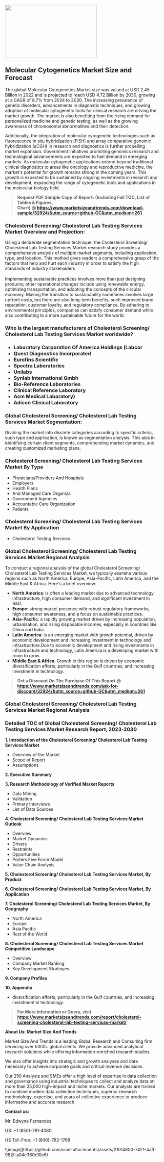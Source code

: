 <p><img class="alignnone size-medium wp-image-20088" src="https://ffe5etoiles.com/wp-content/uploads/2024/12/MST1-300x171.png" alt="" width="300" height="171" /></p><h2>Molecular Cytogenetics Market Size and Forecast</h2><p>The global Molecular Cytogenetics Market size was valued at USD 2.45 Billion in 2022 and is projected to reach USD 4.72 Billion by 2030, growing at a CAGR of 8.7% from 2024 to 2030. The increasing prevalence of genetic disorders, advancements in diagnostic techniques, and growing adoption of molecular cytogenetic tools for clinical research are driving the market growth. The market is also benefiting from the rising demand for personalized medicine and genetic testing, as well as the growing awareness of chromosomal abnormalities and their detection.</p><p>Additionally, the integration of molecular cytogenetic technologies such as fluorescence in situ hybridization (FISH) and array comparative genomic hybridization (aCGH) in research and diagnostics is further propelling market expansion. Government initiatives promoting genomics research and technological advancements are expected to fuel demand in emerging markets. As molecular cytogenetic applications extend beyond traditional clinical diagnostics to areas like oncology and reproductive medicine, the market's potential for growth remains strong in the coming years. This growth is expected to be sustained by ongoing investments in research and development, expanding the range of cytogenetic tools and applications in the molecular biology field.</p></p><blockquote id="" class=""><strong>Request PDF Sample Copy of Report: (Including Full TOC, List of Tables &amp; Figures, Chart)&nbsp;@&nbsp;<strong><a href="https://www.marketsizeandtrends.com/download-sample/32924/&utm_source=github-GC&utm_medium=261" target="_blank">https://www.marketsizeandtrends.com/download-sample/32924/&utm_source=github-GC&utm_medium=261</a></strong></strong></blockquote><h3 id="" class="">Cholesterol Screening/ Cholesterol Lab Testing Services Market&nbsp;Overview and Projection:</h3><p id="" class="">Using a deliberate segmentation technique, the Cholesterol Screening/ Cholesterol Lab Testing Services Market research study provides a comprehensive analysis of multiple market segments, including application, type, and location. This method gives readers a comprehensive grasp of the factors that help and hurt each industry in order to satisfy the high standards of industry stakeholders. <br /> <br />Implementing sustainable practices involves more than just designing products; other operational changes include using renewable energy, optimizing transportation, and adopting the concepts of the circular economy. Making the transition to sustainability sometimes involves large upfront costs, but there are also long-term benefits, such improved brand reputation, customer loyalty, and regulatory compliance. By adhering to environmental principles, companies can satisfy consumer demand while also contributing to a more sustainable future for the world.</p><h3 id="" class="">Who is the largest manufacturers of&nbsp;Cholesterol Screening/ Cholesterol Lab Testing Services Market worldwide?</h3><h3 class=""><p><ul><li>Laboratory Corporation Of America Holdings (Labcor </li><li> Quest Diagnostics Incorporated </li><li> Eurofins Scientific </li><li> Spectra Laboratories </li><li> Unilabs </li><li> Synlab International Gmbh </li><li> Bio-Reference Laboratories </li><li> Clinical Reference Laboratory </li><li> Acm Medical Laboratory) </li><li> Adicon Clinical Laboratory</li></ul></p></h3><h3 id="" class="">Global&nbsp;Cholesterol Screening/ Cholesterol Lab Testing Services Market Segmentation:</h3><p id="" class="">Dividing the market into discrete categories according to specific criteria, such type and application, is known as segmentation analysis. This aids in identifying certain client segments, comprehending market dynamics, and creating customized marketing plans.</p><h3 id="" class="">Cholesterol Screening/ Cholesterol Lab Testing Services Market&nbsp;By Type</h3><p><p><ul><li>Physicians/Providers And Hospitals </li><li> Employers </li><li> Health Plans </li><li> And Managed Care Organiza </li><li> Government Agencies </li><li> Accountable Care Organization </li><li> Patients</p></li></ul></p></p><h3 id="" class="">Cholesterol Screening/ Cholesterol Lab Testing Services Market&nbsp;By Application</h3><p class=""><p><ul><li>Cholesterol Testing Services</li></ul></p></p><h3 id="" class="">Global Cholesterol Screening/ Cholesterol Lab Testing Services Market Regional Analysis</h3><p id="" class="">To conduct a regional analysis of the global Cholesterol Screening/ Cholesterol Lab Testing Services Market, we typically examine various regions such as North America, Europe, Asia-Pacific, Latin America, and the Middle East &amp; Africa. Here's a brief overview:</p><ul><li><strong>North America</strong>: is often a leading market due to advanced technology infrastructure, high consumer demand, and significant investment in R&amp;D.</li><li><strong>Europe</strong>: strong market presence with robust regulatory frameworks, high consumer awareness, and a focus on sustainable practices.</li><li><strong>Asia-Pacific</strong>: a rapidly growing market driven by increasing population, urbanization, and rising disposable incomes, especially in countries like China and India.</li><li><strong>Latin America</strong>: is an emerging market with growth potential, driven by economic development and increasing investment in technology and infrastructure.Due to economic development and rising investments in infrastructure and technology, Latin America is a developing market with room to grow.</li><li><strong>Middle East &amp; Africa</strong>: Growth in this region is driven by economic diversification efforts, particularly in the Gulf countries, and increasing investment in technology.</li></ul><blockquote id="" class=""><strong>Get a Discount On The Purchase Of This Report @ <strong><a href="https://www.marketsizeandtrends.com/ask-for-discount/32924/&utm_source=github-GC&utm_medium=261" target="_blank">https://www.marketsizeandtrends.com/ask-for-discount/32924/&utm_source=github-GC&utm_medium=261</a></strong></strong></blockquote><h3 id="" class="">Global Cholesterol Screening/ Cholesterol Lab Testing Services Market Regional Analysis</h3><h3 id="" class="">Detailed TOC of Global Cholesterol Screening/ Cholesterol Lab Testing Services Market Research Report, 2023-2030</h3><p id="" class=""><strong>1. Introduction of the Cholesterol Screening/ Cholesterol Lab Testing Services Market</strong></p><ul><li>Overview of the Market</li><li>Scope of Report</li><li>Assumptions</li></ul><p id="" class=""><strong>2. Executive Summary</strong></p><p id="" class=""><strong>3. Research Methodology of Verified Market Reports</strong></p><ul><li>Data Mining</li><li>Validation</li><li>Primary Interviews</li><li>List of Data Sources</li></ul><p id="" class=""><strong>4. Cholesterol Screening/ Cholesterol Lab Testing Services Market Outlook</strong></p><ul><li>Overview</li><li>Market Dynamics</li><li>Drivers</li><li>Restraints</li><li>Opportunities</li><li>Porters Five Force Model</li><li>Value Chain Analysis</li></ul><p id="" class=""><strong>5. Cholesterol Screening/ Cholesterol Lab Testing Services Market, By Product</strong></p><p id="" class=""><strong>6. Cholesterol Screening/ Cholesterol Lab Testing Services Market, By Application</strong></p><p id="" class=""><strong>7. Cholesterol Screening/ Cholesterol Lab Testing Services Market, By Geography</strong></p><ul><li>North America</li><li>Europe</li><li>Asia Pacific</li><li>Rest of the World</li></ul><p id="" class=""><strong>8. Cholesterol Screening/ Cholesterol Lab Testing Services Market Competitive Landscape</strong></p><ul><li>Overview</li><li>Company Market Ranking</li><li>Key Development Strategies</li></ul><p id="" class=""><strong>9. Company Profiles</strong></p><p id="" class=""><strong>10. Appendix</strong></p><ul><li>diversification efforts, particularly in the Gulf countries, and increasing investment in technology.</li></ul><blockquote id="" class=""><strong>For More Information or Query, visit <strong><strong><a href="https://www.marketsizeandtrends.com/report/cholesterol-screening-cholesterol-lab-testing-services-market/" target="_blank">https://www.marketsizeandtrends.com/report/cholesterol-screening-cholesterol-lab-testing-services-market/</a></strong></strong></strong></blockquote><p id="" class=""><strong>About Us: Market Size And Trends</strong></p><p id="" class="">Market Size And Trends is a leading Global Research and Consulting firm servicing over 5000+ global clients. We provide advanced analytical research solutions while offering information-enriched research studies.</p><p id="" class="">We also offer insights into strategic and growth analyses and data necessary to achieve corporate goals and critical revenue decisions.</p><p id="" class="">Our 250 Analysts and SMEs offer a high level of expertise in data collection and governance using industrial techniques to collect and analyze data on more than 25,000 high-impact and niche markets. Our analysts are trained to combine modern data collection techniques, superior research methodology, expertise, and years of collective experience to produce informative and accurate research.</p><p id="" class=""><strong>Contact us:</strong></p><p id="" class="">Mr. Edwyne Fernandes</p><p id="" class="">US: +1 (650)-781-4080</p><p id="" class="">US Toll-Free: +1 (800)-782-1768</p>
![image](https://github.com/user-attachments/assets/21014800-7421-4aff-982f-a04c360c10e6)
